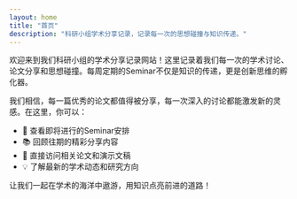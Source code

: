 ```yaml
---
layout: home
title: "首页"
description: "科研小组学术分享记录，记录每一次的思想碰撞与知识传递。"
---
```


欢迎来到我们科研小组的学术分享记录网站！这里记录着我们每一次的学术讨论、论文分享和思想碰撞。每周定期的Seminar不仅是知识的传递，更是创新思维的孵化器。

我们相信，每一篇优秀的论文都值得被分享，每一次深入的讨论都能激发新的灵感。在这里，你可以：

- 📅 查看即将进行的Seminar安排
- 📚 回顾往期的精彩分享内容  
- 📄 直接访问相关论文和演示文稿
- 💡 了解最新的学术动态和研究方向

让我们一起在学术的海洋中遨游，用知识点亮前进的道路！